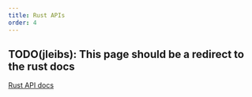 ```yaml
---
title: Rust APIs
order: 4
---
```


## TODO(jleibs): This page should be a redirect to the rust docs
[Rust API docs](https://docs.rs/rerun/)